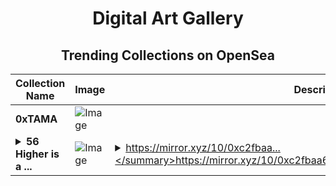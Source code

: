 <div align="center">

# Digital Art Gallery

## Trending Collections on OpenSea

| Collection Name                       | Image                                                                                     | Description                       | OpenSea Link                                                                                          |
|---------------------------------------|-------------------------------------------------------------------------------------------|-----------------------------------|--------------------------------------------------------------------------------------------------------|
| **0xTAMA** | ![Image](https://i.seadn.io/s/raw/files/1e7e188f44aa16138ddd93062fc27434.jpg?w=500&auto=format?w=200&auto=format) |  | <details><summary>Link</summary>[0xTAMA](https://opensea.io/collection/0xtama-241)</details> |
| **<details><summary>56 Higher is a ...</summary>56 Higher is a lifestyle — Martin, Six, Kugusha</details>** | ![Image](https://i.seadn.io/s/raw/files/7cf0221cea2d068f2d18f022515afd82.png?w=500&auto=format?w=200&auto=format) | <details><summary>https://mirror.xyz/10/0xc2fbaa...</summary>https://mirror.xyz/10/0xc2fbaa6f06ddf61c3657d485a1c43c085a1cb2ca</details> | <details><summary>Link</summary>[56 Higher is a lifestyle — Martin, Six, Kugusha](https://opensea.io/collection/56-higher-is-a-lifestyle-martin-six-kugusha)</details> |

</div>